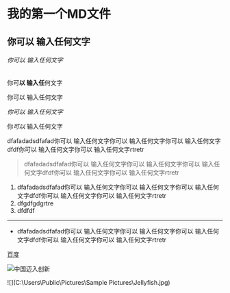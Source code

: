 # 我的第一个MD文件 

## 你可以 输入任何文字

###### 你可以 输入任何文字

你可**以 输入任**何文字

你可以 输入任何文字

*你可以 输入任何文字*

你*可以* 输入任何文字

dfafadadsdfafad你可以 输入任何文字你可以 输入任何文字你可以 输入任何文字dfdf你可以 输入任何文字你可以 输入任何文字rtretr

> dfafadadsdfafad你可以 输入任何文字你可以 输入任何文字你可以 输入任何文字dfdf你可以 输入任何文字你可以 输入任何文字rtretr

1. dfafadadsdfafad你可以 输入任何文字你可以 输入任何文字你可以 输入任何文字dfdf你可以 输入任何文字你可以 输入任何文字rtretr
2. dfgdfgdgrtre
3. dfdfdf

---

- dfafadadsdfafad你可以 输入任何文字你可以 输入任何文字你可以 输入任何文字dfdf你可以 输入任何文字你可以 输入任何文字rtretr

[百度](https://www.baidu.com/)

![中国迈入创新](https://pics4.baidu.com/feed/e1fe9925bc315c6042dbbc1bf8a3051948547791.png?token=e7d9fc120128b639efd3a9e5059216c9)

![](C:\Users\Public\Pictures\Sample Pictures\Jellyfish.jpg)